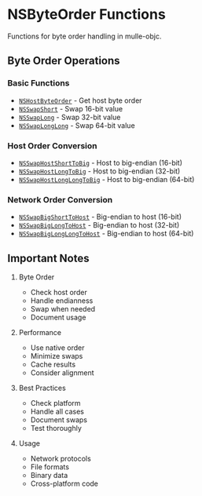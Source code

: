 # NSByteOrder Functions

Functions for byte order handling in mulle-objc.

## Byte Order Operations

### Basic Functions
- [`NSHostByteOrder`](https://www.perplexity.ai/search?q=Please+create+some+detailed+API+documentation+for+the+function+NSHostByteOrder+of+the+MulleObjC+project+https://github.com/mulle-objc/MulleObjC.+You+will+find+source+code+probably+at+https://github.com/mulle-objc/MulleObjC/blob/master/src/function/NSByteOrder.m+and+the+header+at+https://github.com/mulle-objc/MulleObjC/blob/master/src/function/NSByteOrder.h+and+there+may+also+be+tests+for+it+in+the+test/+folder) - Get host byte order
- [`NSSwapShort`](https://www.perplexity.ai/search?q=Please+create+some+detailed+API+documentation+for+the+function+NSSwapShort+of+the+MulleObjC+project+https://github.com/mulle-objc/MulleObjC.+You+will+find+source+code+probably+at+https://github.com/mulle-objc/MulleObjC/blob/master/src/function/NSByteOrder.m+and+the+header+at+https://github.com/mulle-objc/MulleObjC/blob/master/src/function/NSByteOrder.h+and+there+may+also+be+tests+for+it+in+the+test/+folder) - Swap 16-bit value
- [`NSSwapLong`](https://www.perplexity.ai/search?q=Please+create+some+detailed+API+documentation+for+the+function+NSSwapLong+of+the+MulleObjC+project+https://github.com/mulle-objc/MulleObjC.+You+will+find+source+code+probably+at+https://github.com/mulle-objc/MulleObjC/blob/master/src/function/NSByteOrder.m+and+the+header+at+https://github.com/mulle-objc/MulleObjC/blob/master/src/function/NSByteOrder.h+and+there+may+also+be+tests+for+it+in+the+test/+folder) - Swap 32-bit value
- [`NSSwapLongLong`](https://www.perplexity.ai/search?q=Please+create+some+detailed+API+documentation+for+the+function+NSSwapLongLong+of+the+MulleObjC+project+https://github.com/mulle-objc/MulleObjC.+You+will+find+source+code+probably+at+https://github.com/mulle-objc/MulleObjC/blob/master/src/function/NSByteOrder.m+and+the+header+at+https://github.com/mulle-objc/MulleObjC/blob/master/src/function/NSByteOrder.h+and+there+may+also+be+tests+for+it+in+the+test/+folder) - Swap 64-bit value

### Host Order Conversion
- [`NSSwapHostShortToBig`](https://www.perplexity.ai/search?q=Please+create+some+detailed+API+documentation+for+the+function+NSSwapHostShortToBig+of+the+MulleObjC+project+https://github.com/mulle-objc/MulleObjC.+You+will+find+source+code+probably+at+https://github.com/mulle-objc/MulleObjC/blob/master/src/function/NSByteOrder.m+and+the+header+at+https://github.com/mulle-objc/MulleObjC/blob/master/src/function/NSByteOrder.h+and+there+may+also+be+tests+for+it+in+the+test/+folder) - Host to big-endian (16-bit)
- [`NSSwapHostLongToBig`](https://www.perplexity.ai/search?q=Please+create+some+detailed+API+documentation+for+the+function+NSSwapHostLongToBig+of+the+MulleObjC+project+https://github.com/mulle-objc/MulleObjC.+You+will+find+source+code+probably+at+https://github.com/mulle-objc/MulleObjC/blob/master/src/function/NSByteOrder.m+and+the+header+at+https://github.com/mulle-objc/MulleObjC/blob/master/src/function/NSByteOrder.h+and+there+may+also+be+tests+for+it+in+the+test/+folder) - Host to big-endian (32-bit)
- [`NSSwapHostLongLongToBig`](https://www.perplexity.ai/search?q=Please+create+some+detailed+API+documentation+for+the+function+NSSwapHostLongLongToBig+of+the+MulleObjC+project+https://github.com/mulle-objc/MulleObjC.+You+will+find+source+code+probably+at+https://github.com/mulle-objc/MulleObjC/blob/master/src/function/NSByteOrder.m+and+the+header+at+https://github.com/mulle-objc/MulleObjC/blob/master/src/function/NSByteOrder.h+and+there+may+also+be+tests+for+it+in+the+test/+folder) - Host to big-endian (64-bit)

### Network Order Conversion
- [`NSSwapBigShortToHost`](https://www.perplexity.ai/search?q=Please+create+some+detailed+API+documentation+for+the+function+NSSwapBigShortToHost+of+the+MulleObjC+project+https://github.com/mulle-objc/MulleObjC.+You+will+find+source+code+probably+at+https://github.com/mulle-objc/MulleObjC/blob/master/src/function/NSByteOrder.m+and+the+header+at+https://github.com/mulle-objc/MulleObjC/blob/master/src/function/NSByteOrder.h+and+there+may+also+be+tests+for+it+in+the+test/+folder) - Big-endian to host (16-bit)
- [`NSSwapBigLongToHost`](https://www.perplexity.ai/search?q=Please+create+some+detailed+API+documentation+for+the+function+NSSwapBigLongToHost+of+the+MulleObjC+project+https://github.com/mulle-objc/MulleObjC.+You+will+find+source+code+probably+at+https://github.com/mulle-objc/MulleObjC/blob/master/src/function/NSByteOrder.m+and+the+header+at+https://github.com/mulle-objc/MulleObjC/blob/master/src/function/NSByteOrder.h+and+there+may+also+be+tests+for+it+in+the+test/+folder) - Big-endian to host (32-bit)
- [`NSSwapBigLongLongToHost`](https://www.perplexity.ai/search?q=Please+create+some+detailed+API+documentation+for+the+function+NSSwapBigLongLongToHost+of+the+MulleObjC+project+https://github.com/mulle-objc/MulleObjC.+You+will+find+source+code+probably+at+https://github.com/mulle-objc/MulleObjC/blob/master/src/function/NSByteOrder.m+and+the+header+at+https://github.com/mulle-objc/MulleObjC/blob/master/src/function/NSByteOrder.h+and+there+may+also+be+tests+for+it+in+the+test/+folder) - Big-endian to host (64-bit)

## Important Notes

1. Byte Order
   - Check host order
   - Handle endianness
   - Swap when needed
   - Document usage

2. Performance
   - Use native order
   - Minimize swaps
   - Cache results
   - Consider alignment

3. Best Practices
   - Check platform
   - Handle all cases
   - Document swaps
   - Test thoroughly

4. Usage
   - Network protocols
   - File formats
   - Binary data
   - Cross-platform code
